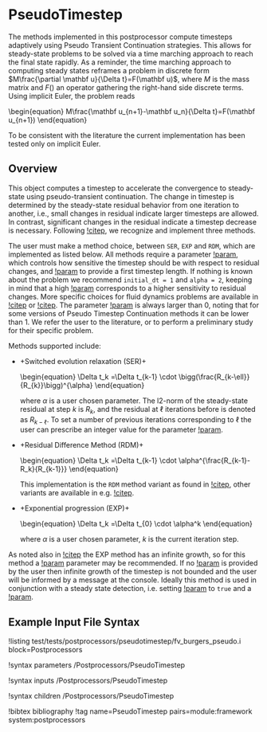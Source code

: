# PseudoTimestep

The methods implemented in this postprocessor compute timesteps adaptively using Pseudo Transient Continuation strategies. This allows for steady-state problems to be solved via a time marching approach to reach the final state rapidly.
As a reminder, the time marching approach to computing steady states reframes a problem in discrete form $M\frac{\partial \mathbf u}{\Delta t}=F(\mathbf u)$, where $M$ is the mass matrix and $F()$ an operator gathering the right-hand side discrete terms.
Using implicit Euler, the problem reads

\begin{equation}
M\frac{\mathbf u_{n+1}-\mathbf u_n}{\Delta t}=F(\mathbf u_{n+1})
\end{equation}

To be consistent with the literature the current implementation has been tested only on implicit Euler.

## Overview

This object computes a timestep to accelerate the convergence to steady-state using pseudo-transient continuation.
The change in timestep is determined by the steady-state residual behavior from one iteration to another, i.e., small changes in residual indicate larger timesteps are allowed. In contrast, significant changes in the residual indicate a timestep decrease is necessary.
Following [!citep](bucker2009cfl), we recognize and implement three methods.

The user must make a method choice, between `SER`, `EXP` and `RDM`, which are implemented as listed below. 
All methods require a parameter [!param](/Postprocessors/PseudoTimestep/alpha), which controls how sensitive the timestep should be with respect to residual changes, and [!param](/Postprocessors/PseudoTimestep/initial_dt) to provide a first timestep length. 
If nothing is known about the problem we recommend `initial_dt = 1` and `alpha = 2`, keeping in mind that a high [!param](/Postprocessors/PseudoTimestep/alpha) corresponds to a higher sensitivity to residual changes. More specific choices for fluid dynamics problems are available in [!citep](bucker2009cfl) or [!citep](ceze2013pseudo). The parameter [!param](/Postprocessors/PseudoTimestep/alpha) is always larger than 0, noting that for some versions of Pseudo Timestep Continuation methods it can be lower than 1. We refer the user to the literature, or to perform a preliminary study for their specific problem.

Methods supported include:

- +Switched evolution relaxation (SER)+

  \begin{equation}
  \Delta t_k =\Delta t_{k-1} \cdot \bigg(\frac{R_{k-\ell}}{R_{k}}\bigg)^{\alpha}
  \end{equation}

  where $\alpha$ is a user chosen parameter. The l2-norm of the steady-state residual at step $k$ is $R_k$, and the residual at $\ell$ iterations before is denoted as $R_{k-\ell}$. To set a number of previous iterations corresponding to $\ell$ the user can prescribe an integer value for the parameter [!param](/Postprocessors/PseudoTimestep/iterations_window).

- +Residual Difference Method (RDM)+

  \begin{equation}
  \Delta t_k =\Delta t_{k-1} \cdot \alpha^{\frac{R_{k-1}-R_k}{R_{k-1}}}
  \end{equation}

  This implementation is the `RDM` method variant as found in [!citep](ceze2013pseudo), other variants are available in e.g. [!citep](bucker2009cfl).

- +Exponential progression (EXP)+

  \begin{equation}
  \Delta t_k =\Delta t_{0} \cdot \alpha^k
  \end{equation}

  where $\alpha$ is a user chosen parameter, $k$ is the current iteration step.

As noted also in [!citep](bucker2009cfl) the EXP method has an infinite growth, so for this method a [!param](/Postprocessors/PseudoTimestep/max_dt) parameter may be recommended. If no [!param](/Postprocessors/PseudoTimestep/max_dt) is provided by the user then infinite growth of the timestep is not bounded and the user will be informed by a message at the console. Ideally this method is used in conjunction with a steady state detection, i.e. setting [!param](/Executioner/Transient/steady_state_detection) to `true` and a [!param](/Executioner/Transient/steady_state_tolerance). 

## Example Input File Syntax

!listing test/tests/postprocessors/pseudotimestep/fv_burgers_pseudo.i 
    block=Postprocessors 

!syntax parameters /Postprocessors/PseudoTimestep

!syntax inputs /Postprocessors/PseudoTimestep

!syntax children /Postprocessors/PseudoTimestep

!bibtex bibliography
!tag name=PseudoTimestep pairs=module:framework system:postprocessors
